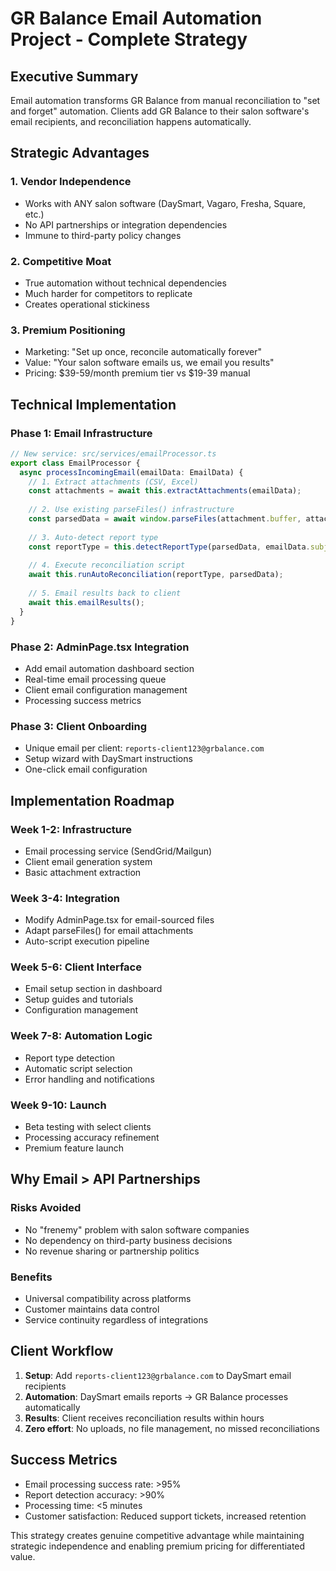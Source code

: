 # GR Balance Email Automation Project - Complete Strategy

## Executive Summary

Email automation transforms GR Balance from manual reconciliation to "set and forget" automation. Clients add GR Balance to their salon software's email recipients, and reconciliation happens automatically.

## Strategic Advantages

### 1. Vendor Independence
- Works with ANY salon software (DaySmart, Vagaro, Fresha, Square, etc.)
- No API partnerships or integration dependencies
- Immune to third-party policy changes

### 2. Competitive Moat
- True automation without technical dependencies
- Much harder for competitors to replicate
- Creates operational stickiness

### 3. Premium Positioning
- Marketing: "Set up once, reconcile automatically forever"
- Value: "Your salon software emails us, we email you results"
- Pricing: $39-59/month premium tier vs $19-39 manual

## Technical Implementation

### Phase 1: Email Infrastructure
```typescript
// New service: src/services/emailProcessor.ts
export class EmailProcessor {
  async processIncomingEmail(emailData: EmailData) {
    // 1. Extract attachments (CSV, Excel)
    const attachments = await this.extractAttachments(emailData);
    
    // 2. Use existing parseFiles() infrastructure
    const parsedData = await window.parseFiles(attachment.buffer, attachment.name);
    
    // 3. Auto-detect report type
    const reportType = this.detectReportType(parsedData, emailData.subject);
    
    // 4. Execute reconciliation script
    await this.runAutoReconciliation(reportType, parsedData);
    
    // 5. Email results back to client
    await this.emailResults();
  }
}
```

### Phase 2: AdminPage.tsx Integration
- Add email automation dashboard section
- Real-time email processing queue
- Client email configuration management
- Processing success metrics

### Phase 3: Client Onboarding
- Unique email per client: `reports-client123@grbalance.com`
- Setup wizard with DaySmart instructions
- One-click email configuration

## Implementation Roadmap

### Week 1-2: Infrastructure
- Email processing service (SendGrid/Mailgun)
- Client email generation system
- Basic attachment extraction

### Week 3-4: Integration
- Modify AdminPage.tsx for email-sourced files
- Adapt parseFiles() for email attachments
- Auto-script execution pipeline

### Week 5-6: Client Interface
- Email setup section in dashboard
- Setup guides and tutorials
- Configuration management

### Week 7-8: Automation Logic
- Report type detection
- Automatic script selection
- Error handling and notifications

### Week 9-10: Launch
- Beta testing with select clients
- Processing accuracy refinement
- Premium feature launch

## Why Email > API Partnerships

### Risks Avoided
- No "frenemy" problem with salon software companies
- No dependency on third-party business decisions
- No revenue sharing or partnership politics

### Benefits
- Universal compatibility across platforms
- Customer maintains data control
- Service continuity regardless of integrations

## Client Workflow

1. **Setup**: Add `reports-client123@grbalance.com` to DaySmart email recipients
2. **Automation**: DaySmart emails reports → GR Balance processes automatically
3. **Results**: Client receives reconciliation results within hours
4. **Zero effort**: No uploads, no file management, no missed reconciliations

## Success Metrics

- Email processing success rate: >95%
- Report detection accuracy: >90%
- Processing time: <5 minutes
- Customer satisfaction: Reduced support tickets, increased retention

This strategy creates genuine competitive advantage while maintaining strategic independence and enabling premium pricing for differentiated value. 